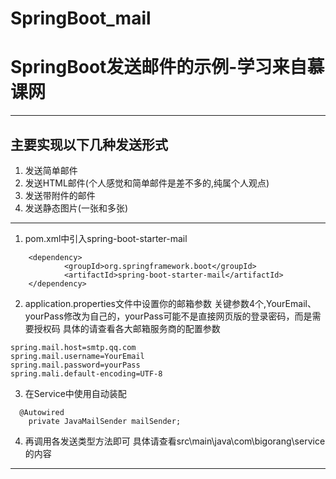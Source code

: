 # SpringBoot_mail
# SpringBoot发送邮件的示例-学习来自慕课网
---
## 主要实现以下几种发送形式
1. 发送简单邮件
2. 发送HTML邮件(个人感觉和简单邮件是差不多的,纯属个人观点)
3. 发送带附件的邮件
4. 发送静态图片(一张和多张)


---

1. pom.xml中引入spring-boot-starter-mail
```
	<dependency>
			<groupId>org.springframework.boot</groupId>
			<artifactId>spring-boot-starter-mail</artifactId>
	</dependency>
```
2. application.properties文件中设置你的邮箱参数 
关键参数4个,YourEmail、yourPass修改为自己的，yourPass可能不是直接网页版的登录密码，而是需要授权码 
具体的请查看各大邮箱服务商的配置参数
```
spring.mail.host=smtp.qq.com
spring.mail.username=YourEmail
spring.mail.password=yourPass
spring.mali.default-encoding=UTF-8
```

3. 在Service中使用自动装配
```
  @Autowired
	private JavaMailSender mailSender;
```
4. 再调用各发送类型方法即可
具体请查看src\main\java\com\bigorang\service的内容

---


